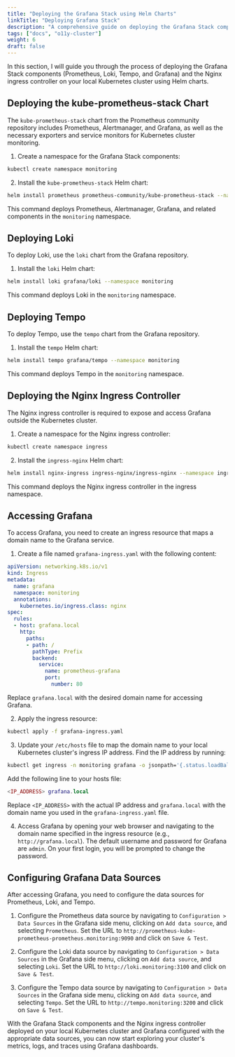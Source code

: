 ```yaml
---
title: "Deploying the Grafana Stack using Helm Charts"
linkTitle: "Deploying Grafana Stack"
description: "A comprehensive guide on deploying the Grafana Stack components (Prometheus, Loki, Tempo, and Grafana) using Helm charts."
tags: ["docs", "o11y-cluster"]
weight: 6
draft: false
---
```


In this section, I will guide you through the process of deploying the Grafana Stack components (Prometheus, Loki, Tempo, and Grafana) and the Nginx ingress controller on your local Kubernetes cluster using Helm charts.

## Deploying the kube-prometheus-stack Chart
The `kube-prometheus-stack` chart from the Prometheus community repository includes Prometheus, Alertmanager, and Grafana, as well as the necessary exporters and service monitors for Kubernetes cluster monitoring.

1. Create a namespace for the Grafana Stack components:

```bash
kubectl create namespace monitoring
```

2. Install the `kube-prometheus-stack` Helm chart:

```bash
helm install prometheus prometheus-community/kube-prometheus-stack --namespace monitoring
```

This command deploys Prometheus, Alertmanager, Grafana, and related components in the `monitoring` namespace.

## Deploying Loki
To deploy Loki, use the `loki` chart from the Grafana repository.

1. Install the `loki` Helm chart:

```bash
helm install loki grafana/loki --namespace monitoring
```

This command deploys Loki in the `monitoring` namespace.

## Deploying Tempo
To deploy Tempo, use the `tempo` chart from the Grafana repository.

1. Install the `tempo` Helm chart:

```bash
helm install tempo grafana/tempo --namespace monitoring
```

This command deploys Tempo in the `monitoring` namespace.

## Deploying the Nginx Ingress Controller
The Nginx ingress controller is required to expose and access Grafana outside the Kubernetes cluster.

1. Create a namespace for the Nginx ingress controller:

```bash
kubectl create namespace ingress
```

2. Install the `ingress-nginx` Helm chart:

```bash
helm install nginx-ingress ingress-nginx/ingress-nginx --namespace ingress
```

This command deploys the Nginx ingress controller in the ingress namespace.

## Accessing Grafana
To access Grafana, you need to create an ingress resource that maps a domain name to the Grafana service.

1. Create a file named `grafana-ingress.yaml` with the following content:

```yaml
apiVersion: networking.k8s.io/v1
kind: Ingress
metadata:
  name: grafana
  namespace: monitoring
  annotations:
    kubernetes.io/ingress.class: nginx
spec:
  rules:
  - host: grafana.local
    http:
      paths:
      - path: /
        pathType: Prefix
        backend:
          service:
            name: prometheus-grafana
            port:
              number: 80
```

Replace `grafana.local` with the desired domain name for accessing Grafana.

2. Apply the ingress resource:

```bash
kubectl apply -f grafana-ingress.yaml
```

3. Update your `/etc/hosts` file to map the domain name to your local Kubernetes cluster's ingress IP address. Find the IP address by running:

```bash
kubectl get ingress -n monitoring grafana -o jsonpath='{.status.loadBalancer.ingress[0].ip}'
```

Add the following line to your hosts file:

```lua
<IP_ADDRESS> grafana.local
```

Replace `<IP_ADDRESS>` with the actual IP address and `grafana.local` with the domain name you used in the `grafana-ingress.yaml` file.

4. Access Grafana by opening your web browser and navigating to the domain name specified in the ingress resource (e.g., `http://grafana.local`). The default username and password for Grafana are `admin`. On your first login, you will be prompted to change the password.

## Configuring Grafana Data Sources
After accessing Grafana, you need to configure the data sources for Prometheus, Loki, and Tempo.

1. Configure the Prometheus data source by navigating to `Configuration > Data Sources` in the Grafana side menu, clicking on `Add data source`, and selecting `Prometheus`. Set the URL to `http://prometheus-kube-prometheus-prometheus.monitoring:9090` and click on `Save & Test`.

2. Configure the Loki data source by navigating to `Configuration > Data Sources` in the Grafana side menu, clicking on `Add data source`, and selecting `Loki`. Set the URL to `http://loki.monitoring:3100` and click on `Save & Test`.

3. Configure the Tempo data source by navigating to `Configuration > Data Sources` in the Grafana side menu, clicking on `Add data source`, and selecting `Tempo`. Set the URL to `http://tempo.monitoring:3200` and click on `Save & Test`.

With the Grafana Stack components and the Nginx ingress controller deployed on your local Kubernetes cluster and Grafana configured with the appropriate data sources, you can now start exploring your cluster's metrics, logs, and traces using Grafana dashboards.
